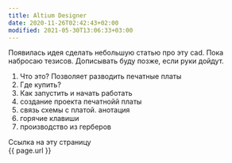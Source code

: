 ```yaml
---
title: Altium Designer
date: 2020-11-26T02:42:43+02:00
modified: 2021-05-30T13:06:33+03:00
---
```


Появилась идея сделать небольшую статью про эту cad. Пока набросаю тезисов. Дописывать буду позже, если руки дойдут.

1. Что это? Позволяет разводить печатные платы
2. Где купить?
3. Как запустить и начать работать
4. создание проекта печатнойй платы
5. связь схемы с платой. анотация
6. горячие клавиши
7. производство из герберов

Ссылка на эту страницу  
{{ page.url }}
